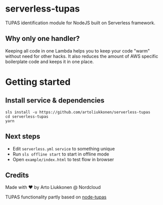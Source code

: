 # serverless-tupas

TUPAS identification module for NodeJS built on Serverless framework.

## Why only one handler?

Keeping all code in one Lambda helps you to keep your code "warm" without need for other hacks. It also reduces the amount of AWS specific boilerplate code and keeps it in one place. 

# Getting started

## Install service & dependencies

```
sls install -u https://github.com/artoliukkonen/serverless-tupas
cd serverless-tupas
yarn
```

## Next steps

* Edit `serverless.yml` `service` to something unique
* Run `sls offline start` to start in offline mode
* Open `example/index.html` to test flow in browser

## Credits

Made with ♥ by Arto Liukkonen @ Nordcloud

TUPAS functionality partly based on [node-tupas](https://github.com/reaktor/node-tupas)